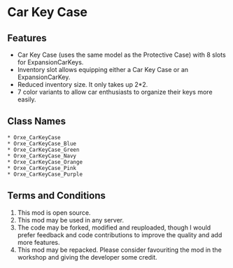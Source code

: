 <h1>Car Key Case</h1>

<h2>Features</h2>

* Car Key Case (uses the same model as the Protective Case) with 8 slots for ExpansionCarKeys.
* Inventory slot allows equipping either a Car Key Case or an ExpansionCarKey.
* Reduced inventory size. It only takes up 2*2.
* 7 color variants to allow car enthusiasts to organize their keys more easily.


<h2>Class Names</h2>

```
* Orxe_CarKeyCase
* Orxe_CarKeyCase_Blue
* Orxe_CarKeyCase_Green
* Orxe_CarKeyCase_Navy
* Orxe_CarKeyCase_Orange
* Orxe_CarKeyCase_Pink
* Orxe_CarKeyCase_Purple
```
  
<h2>Terms and Conditions</h2>

1. This mod is open source.
2. This mod may be used in any server.
3. The code may be forked, modified and reuploaded, though I would prefer feedback and code contributions to improve the quality and add more features.
4. This mod may be repacked. Please consider favouriting the mod in the workshop and giving the developer some credit.